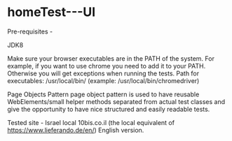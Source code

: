 # homeTest---UI

Pre-requisites - 

JDK8

Make sure your browser executables are in the PATH of the system. For example, if you want to use chrome you need to add it to your PATH. Otherwise you will get exceptions when running the tests. Path for executables: /usr/local/bin/ (example: /usr/local/bin/chromedriver)

Page Objects Pattern
page object pattern is used to have reusable WebElements/small helper methods separated from actual test classes and give the opportunity to have nice structured and easily readable tests.

Tested site - 
Israel local 10bis.co.il (the local equivalent of https://www.lieferando.de/en/) English version. 


